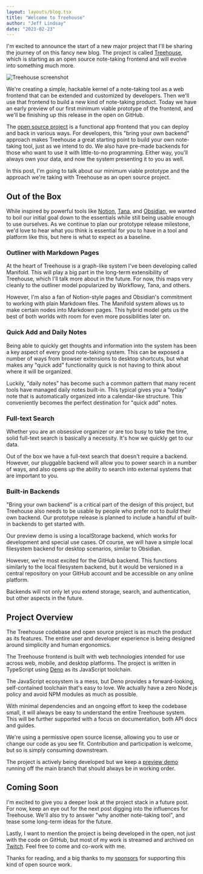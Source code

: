 ```yaml
---
layout: layouts/blog.tsx
title: "Welcome to Treehouse"
author: "Jeff Lindsay"
date: "2023-02-23"
---
```

I'm excited to announce the start of a new major project that I'll be sharing the journey of on this fancy new blog. The project is called [Treehouse](https://treehouse.sh/), which is starting as an open source note-taking frontend and will evolve into something much more.

![Treehouse screenshot](https://treehouse.sh/photos/hero-image.png)

We're creating a simple, hackable kernel of a note-taking tool as a web frontend that can be extended and customized by developers. Then we'll use that frontend to build a new kind of note-taking product. Today we have an early preview of our first minimum viable prototype of the frontend, and we'll be finishing up this release in the open on GitHub.

The [open source project](https://github.com/treehousedev/treehouse) is a functional app frontend that you can deploy and back in various ways. For developers, this "bring your own backend" approach makes Treehouse a great starting point to build your own note-taking tool, just as we intend to do. We also have pre-made backends for those who want to use it with little-to-no programming. Either way, you'll always own your data, and now the system presenting it to you as well. 

In this post, I'm going to talk about our minimum viable prototype and the approach we're taking with Treehouse as an open source project.

## Out of the Box

While inspired by powerful tools like [Notion](https://www.notion.so/), [Tana](https://tana.inc/), and [Obsidian](https://obsidian.md/), we wanted to boil our initial goal down to the essentials while still being usable enough to use ourselves. As we continue to plan our prototype release milestone, we'd love to hear what you think is essential for you to have in a tool and platform like this, but here is what to expect as a baseline.

### Outliner with Markdown Pages

At the heart of Treehouse is a graph-like system I've been developing called Manifold. This will play a big part in the long-term extensibility of Treehouse, which I'll talk more about in the future. For now, this maps very cleanly to the outliner model popularized by Workflowy, Tana, and others.

However, I'm also a fan of Notion-style pages and Obsidian's commitment to working with plain Markdown files. The Manifold system allows us to make certain nodes into Markdown pages. This hybrid model gets us the best of both worlds with room for even more possibilities later on.

### Quick Add and Daily Notes

Being able to quickly get thoughts and information into the system has been a key aspect of every good note-taking system. This can be exposed a number of ways from browser extensions to desktop shortcuts, but what makes any "quick add" functionality quick is not having to think about where it will be organized.

Luckily, "daily notes" has become such a common pattern that many recent tools have managed daily notes built-in. This typical gives you a "today" note that is automatically organized into a calendar-like structure. This conveniently becomes the perfect destination for "quick add" notes.

### Full-text Search

Whether you are an obsessive organizer or are too busy to take the time, solid full-text search is basically a necessity. It's how we quickly get to our data. 

Out of the box we have a full-text search that doesn't require a backend. However, our pluggable backend will allow you to power search in a number of ways, and also opens up the ability to search into external systems that are important to you.

### Built-in Backends

"Bring your own backend" is a critical part of the design of this project, but Treehouse also needs to be usable by people who prefer not to *build* their own backend. Our prototype release is planned to include a handful of built-in backends to get started with.

Our preview demo is using a localStorage backend, which works for development and special use cases. Of course, we will have a simple local filesystem backend for desktop scenarios, similar to Obsidian.

However, we're most excited for the GitHub backend. This functions similarly to the local filesystem backend, but it would be versioned in a central repository on your GitHub account and be accessible on any online platform.

Backends will not only let you extend storage, search, and authentication, but other aspects in the future. 

## Project Overview

The Treehouse codebase and open source project is as much the product as its features. The entire user and developer experience is being designed around simplicity and human ergonomics.

The Treehouse frontend is built with web technologies intended for use across web, mobile, and desktop platforms. The project is written in TypeScript using [Deno](https://deno.land/) as its JavaScript toolchain.

The JavaScript ecosystem is a mess, but Deno provides a forward-looking, self-contained toolchain that's easy to love. We actually have a zero Node.js policy and avoid NPM modules as much as possible.

With minimal dependencies and an ongoing effort to keep the codebase small, it will always be easy to understand the entire Treehouse system. This will be further supported with a focus on documentation, both API docs and guides.

We're using a permissive open source license, allowing you to use or change our code as you see fit. Contribution and participation is welcome, but so is simply consuming downstream. 

The project is actively being developed but we keep a [preview demo](https://treehouse.sh/demo/) running off the main branch that should always be in working order.

## Coming Soon

I'm excited to give you a deeper look at the project stack in a future post. For now, keep an eye out for the next post digging into the influences for Treehouse. We'll also try to answer "why another note-taking tool", and tease some long-term ideas for the future.

Lastly, I want to mention the project is being developed in the open, not just with the code on GitHub, but most of my work is streamed and archived on [Twitch](https://www.twitch.tv/progrium). Feel free to come and co-work with me.

Thanks for reading, and a big thanks to my [sponsors](https://github.com/sponsors/progrium/) for supporting this kind of open source work. 